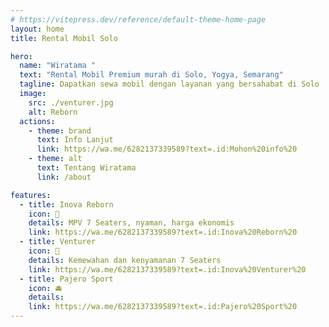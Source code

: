 ```yaml
---
# https://vitepress.dev/reference/default-theme-home-page
layout: home
title: Rental Mobil Solo

hero:
  name: "Wiratama "
  text: "Rental Mobil Premium murah di Solo, Yogya, Semarang"
  tagline: Dapatkan sewa mobil dengan layanan yang bersahabat di Solo
  image:
    src: ./venturer.jpg
    alt: Reborn
  actions:
    - theme: brand
      text: Info Lanjut
      link: https://wa.me/6282137339589?text=.id:Mohon%20info%20
    - theme: alt
      text: Tentang Wiratama
      link: /about

features:
  - title: Inova Reborn
    icon: 🚙
    details: MPV 7 Seaters, nyaman, harga ekonomis
    link: https://wa.me/6282137339589?text=.id:Inova%20Reborn%20
  - title: Venturer
    icon: 🚗
    details: Kemewahan dan kenyamanan 7 Seaters
    link: https://wa.me/6282137339589?text=.id:Inova%20Venturer%20
  - title: Pajero Sport
    icon: 🚘
    details: 
    link: https://wa.me/6282137339589?text=.id:Pajero%20Sport%20
---
```


